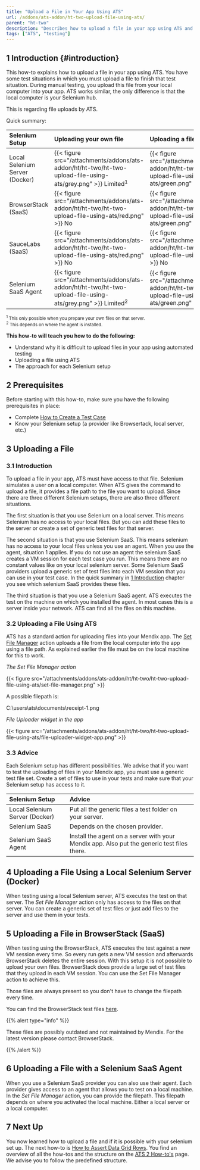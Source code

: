 ```yaml
---
title: "Upload a File in Your App Using ATS"
url: /addons/ats-addon/ht-two-upload-file-using-ats/
parent: "ht-two"
description: "Describes how to upload a file in your app using ATS and the restrictions it has."
tags: ["ATS", "testing"]
---
```


## 1 Introduction {#introduction}

This how-to explains how to upload a file in your app using ATS. You have some test situations in which you must upload a file to finish that test situation. During manual testing, you upload this file from your local computer into your app. ATS works similar, the only difference is that the local computer is your Selenium hub.

This is regarding file uploads by ATS.

Quick summary:

| Selenium Setup | Uploading your own file | Uploading a file | Uploading possible? |
| :-------------- | :---------------------- | :--------------- | :------------------ |
| Local Selenium Server (Docker) | {{< figure src="/attachments/addons/ats-addon/ht/ht-two/ht-two-upload-file-using-ats/grey.png" >}} Limited<sup>1</sup> | {{< figure src="/attachments/addons/ats-addon/ht/ht-two/ht-two-upload-file-using-ats/green.png" >}} Yes | {{< figure src="/attachments/addons/ats-addon/ht/ht-two/ht-two-upload-file-using-ats/green.png" >}} Yes |
| BrowserStack (SaaS) | {{< figure src="/attachments/addons/ats-addon/ht/ht-two/ht-two-upload-file-using-ats/red.png" >}} No | {{< figure src="/attachments/addons/ats-addon/ht/ht-two/ht-two-upload-file-using-ats/green.png" >}} Yes | {{< figure src="/attachments/addons/ats-addon/ht/ht-two/ht-two-upload-file-using-ats/green.png" >}} Yes |
| SauceLabs (SaaS) | {{< figure src="/attachments/addons/ats-addon/ht/ht-two/ht-two-upload-file-using-ats/red.png" >}} No | {{< figure src="/attachments/addons/ats-addon/ht/ht-two/ht-two-upload-file-using-ats/red.png" >}} No | {{< figure src="/attachments/addons/ats-addon/ht/ht-two/ht-two-upload-file-using-ats/red.png" >}} No |
| Selenium SaaS Agent | {{< figure src="/attachments/addons/ats-addon/ht/ht-two/ht-two-upload-file-using-ats/grey.png" >}} Limited<sup>2</sup> | {{< figure src="/attachments/addons/ats-addon/ht/ht-two/ht-two-upload-file-using-ats/green.png" >}} Yes | {{< figure src="/attachments/addons/ats-addon/ht/ht-two/ht-two-upload-file-using-ats/red.png" >}} No |

<small><sup>1</sup> This only possible when you prepare your own files on that server. <br>
<sup>2</sup> This depends on where the agent is installed.</small>

**This how-to will teach you how to do the following:**

* Understand why it is difficult to upload files in your app using automated testing
* Uploading a file using ATS
* The approach for each Selenium setup

## 2 Prerequisites

Before starting with this how-to, make sure you have the following prerequisites in place:

* Complete [How to Create a Test Case](/addons/ats-addon/ht-two-create-a-test-case/)
* Know your Selenium setup (a provider like Browsertack, local server, etc.)

## 3 Uploading a File

### 3.1 Introduction

To upload a file in your app, ATS must have access to that file. Selenium simulates a user on a local computer. When ATS gives the command to upload a file, it provides a file path to the file you want to upload. Since there are three different Selenium setups, there are also three different situations.

The first situation is that you use Selenium on a local server. This means Selenium has no access to your local files. But you can add these files to the server or create a set of generic test files for that server.

The second situation is that you use Selenium SaaS. This means selenium has no access to your local files unless you use an agent. When you use the agent, situation 1 applies. If you do not use an agent the selenium SaaS creates a VM session for each test case you run. This means there are no constant values like on your local selenium server. Some Selenium SaaS providers upload a generic set of test files into each VM session that you can use in your test case. In the quick summary in [1 Introduction](#introduction) chapter you see which selenium SaaS provides these files.

The third situation is that you use a Selenium SaaS agent. ATS executes the test on the machine on which you installed the agent. In most cases this is a server inside your network. ATS can find all the files on this machine.

### 3.2 Uploading a File Using ATS

ATS has a standard action for uploading files into your Mendix app. The [Set File Manager](/addons/ats-addon/rg-one-set-file-manager/) action uploads a file from the local computer into the app using a file path. As explained earlier the file must be on the local machine for this to work.

_The Set File Manager action_

{{< figure src="/attachments/addons/ats-addon/ht/ht-two/ht-two-upload-file-using-ats/set-file-manager.png" >}}

A possible filepath is:

C:\users\ats\documents\receipt-1.png

_File Uploader widget in the app_

{{< figure src="/attachments/addons/ats-addon/ht/ht-two/ht-two-upload-file-using-ats/file-uploader-widget-app.png" >}}

### 3.3 Advice

Each Selenium setup has different possibilities. We advise that if you want to test the uploading of files in your Mendix app, you must use a generic test file set. Create a set of files to use in your tests and make sure that your Selenium setup has access to it.

| Selenium Setup | Advice |
| :-------------- | :----- |
| Local Selenium Server (Docker) | Put all the generic files a test folder on your server. |
| Selenium SaaS | Depends on the chosen provider. |
| Selenium SaaS Agent | Install the agent on a server with your Mendix app. Also put the generic test files there. |

## 4 Uploading a File Using a Local Selenium Server (Docker)

When testing using a local Selenium server, ATS executes the test on that server. The _Set File Manager_ action only has access to the files on that server. You can create a generic set of test files or just add files to the server and use them in your tests.

## 5 Uploading a File in BrowserStack (SaaS)

When testing using the BrowserStack, ATS executes the test against a new VM session every time. So every run gets a new VM session and afterwards BrowserStack deletes the entire session. With this setup it is not possible to upload your own files. BrowserStack does provide a large set of test files that they upload in each VM session. You can use the Set File Manager action to achieve this.

Those files are always present so you don't have to change the filepath every time.

You can find the BrowserStack test files [here](/addons/ats-addon/ht-two-browserstack-test-files/).

{{% alert type="info" %}}

These files are possibly outdated and not maintained by Mendix. For the latest version please contact BrowserStack.

{{% /alert %}}

## 6 Uploading a File with a Selenium SaaS Agent

When you use a Selenium SaaS provider you can also use their agent. Each provider gives access to an agent that allows you to test on a local machine. In the _Set File Manager_ action, you can provide the filepath. This filepath depends on where you activated the local machine. Either a local server or a local computer.

## 7 Next Up

You now learned how to upload a file and if it is possible with your selenium set up. The next how-to is [How to Assert Data Grid Rows](/addons/ats-addon/ht-two-assert-datagrid-rows/). You find an overview of all the how-tos and the structure on the [ATS 2 How-to's](/addons/ats-addon/ht-two/) page. We advise you to follow the predefined structure.
